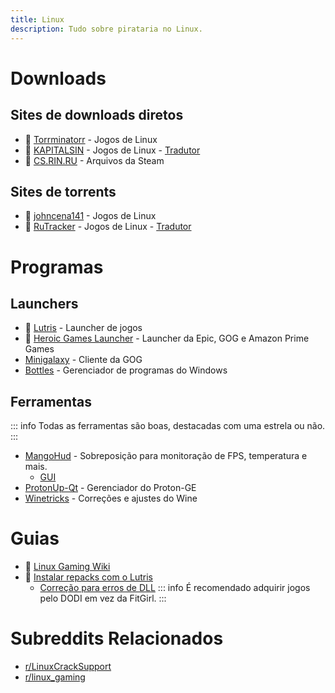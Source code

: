 ```yaml
---
title: Linux
description: Tudo sobre pirataria no Linux.
---
```


# Downloads

## Sites de downloads diretos
- 🌟 [Torrminatorr](https://forum.torrminatorr.com/viewforum.php?f=26&sid=73aa6976e6987fec6b1f09717cbe6c59) - Jogos de Linux
- 🌟 [KAPITALSIN](https://kapitalsin.com/forum) - Jogos de Linux - [Tradutor](useful.md#translator)
- 🌟 [CS.RIN.RU](https://cs.rin.ru/forum) - Arquivos da Steam

## Sites de torrents
- 🌟 [johncena141](https://1337x.to/user/johncena141/) - Jogos de Linux
- 🌟 [RuTracker](https://rutracker.org/forum/viewforum.php?f=899) - Jogos de Linux - [Tradutor](useful.md#translator)

# Programas

## Launchers
- 🌟 [Lutris](https://lutris.net) - Launcher de jogos
- 🌟 [Heroic Games Launcher](https://heroicgameslauncher.com) - Launcher da Epic, GOG e Amazon Prime Games
- [Minigalaxy](https://sharkwouter.github.io/minigalaxy) - Cliente da GOG
- [Bottles](https://usebottles.com) - Gerenciador de programas do Windows

## Ferramentas
::: info Todas as ferramentas são boas, destacadas com uma estrela ou não. 
:::
- [MangoHud](https://github.com/flightlessmango/MangoHud) - Sobreposição para monitoração de FPS, temperatura e mais.
  - [GUI](https://github.com/benjamimgois/goverlay)
- [ProtonUp-Qt](https://github.com/DavidoTek/ProtonUp-Qt) - Gerenciador do Proton-GE
- [Winetricks](https://github.com/Winetricks/winetricks) - Correções e ajustes do Wine

# Guias
- 🌟 [Linux Gaming Wiki](https://linux-gaming.kwindu.eu/index.php)
- 🌟 [Instalar repacks com o Lutris](https://www.reddit.com/r/LinuxCrackSupport/comments/yqfirv/how_to_install_fitgirl_or_dodi_windows_repacks_in)
  - [Correção para erros de DLL](https://reddit.com/r/LinuxCrackSupport/comments/tirarp/psa_when_installing_repacks_with_custom_wine)
::: info É recomendado adquirir jogos pelo DODI em vez da FitGirl.
:::

# Subreddits Relacionados
- [r/LinuxCrackSupport](https://www.reddit.com/r/LinuxCrackSupport)
- [r/linux_gaming](https://www.reddit.com/r/linux_gaming)